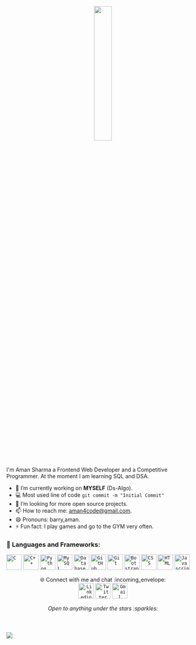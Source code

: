 <p align="center">
  <img src="https://media.giphy.com/media/MeJgB3yMMwIaHmKD4z/giphy.gif" width="30%">
  <br><br>

I'm Aman Sharma a Frontend Web Developer and a Competitive Programmer. At the moment I am learning SQL and DSA.

<!-- TODO: Add last video link -->

- 🔭 I’m currently working on **MYSELF** (Ds-Algo).
- :computer: Most used line of code `git commit -m "Initial Commit"`
- 🤔 I’m looking for more open source projects.
- 📫 How to reach me: aman4code@gmail.com.
- 😄 Pronouns: barry,aman.
- ⚡ Fun fact: I play games and go to the GYM very often.

### 🔧 Languages and Frameworks:

<code><img width="40px" src="https://img.icons8.com/color/3x/c-programming.png" title="C"/></code>
<code><img width="40px" src="https://img.icons8.com/color/4x/c-plus-plus-logo.png" title="C++"/></code>
<code><img width="40px" src="https://img.icons8.com/color/4x/000000/python.png" title="Python"/></code>
<code><img width="40px" src="https://img.icons8.com/ios/4x/00758f/mysql-logo.png" title="MySQL"/></code>
<code><img width="40px" src="https://img.icons8.com/dusk/64/000000/database-restore.png" title="Database"/></code>
<code><img width="40px" src="https://img.icons8.com/fluent/8x/github.png" title="GitHub"/></code>
<code><img width="40px" src="https://img.icons8.com/color/2x/git.png" title="Git"/></code>
<code><img width="40px" src="https://img.icons8.com/color/2x/bootstrap.png" title="Bootstrap"/></code>
<code><img width="40px" src="https://img.icons8.com/color/48/000000/css3.png" title="CSS"/></code>
<code><img width="40px" src="https://img.icons8.com/color/48/000000/html-5.png" title="HTML"/></code>
<code><img width="40px" src="https://img.icons8.com/color/48/000000/javascript.png" title="Javascript"/></code>

<p align="center">
🌐 Connect with me and chat :incoming_envelope: <br/>
<code><a href="https://www.linkedin.com/in/run-barry-run/"><img width="40px" src="https://img.icons8.com/color/8x/000000/linkedin.png" title="Linkedin"/></a></code>
<code><a href="https://twitter.com/SudoAman"><img width="40px" src="https://img.icons8.com/color/8x/000000/twitter.png" title="Twitter"/></a></code>
<code><a href="mailto:aman4code@gmail.com"><img width="40px" src="https://img.icons8.com/fluent/48/000000/gmail.png" title="Gmail"/></a></code>

<p align="center">
  <i> Open to anything under the stars :sparkles: </i>
</p>

<br>

### ![](https://komarev.com/ghpvc/?username=RunBarry-Run&color=orange&label=Visitors+)
